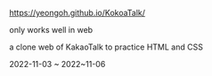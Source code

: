 https://yeongoh.github.io/KokoaTalk/

only works well in web

a clone web of KakaoTalk to practice HTML and CSS

2022-11-03 ~ 2022~11-06